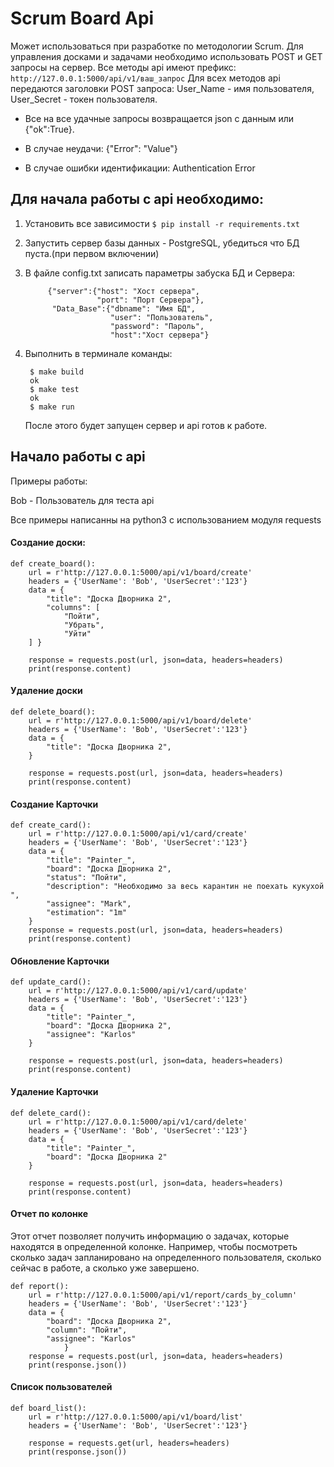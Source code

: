 # Scrum Board Api

Может использоваться при разработке по методологии Scrum. Для управления досками и задачами необходимо использовать POST и GET запросы на сервер. Все методы api имеют префикс: `http://127.0.0.1:5000/api/v1/ваш_запрос`
Для всех методов api передаются заголовки POST запроса: User_Name - имя пользователя, User_Secret - токен пользователя.

* Все на все удачные запросы возвращается json c данным или {"ok":True}. 

* В случае неудачи: {"Error": "Value"} 
* В случае ошибки идентификации: Authentication Error

## Для начала работы с api необходимо:

1. Установить все зависимости 
`$ pip install -r requirements.txt`
2. Запустить сервер базы данных - PostgreSQL, убедиться что БД пуста.(при первом включении)
3. В файле config.txt записать параметры забуска БД и Сервера:

		    {"server":{"host": "Хост сервера", 
                       "port": "Порт Сервера"}, 
             "Data_Base":{"dbname": "Имя БД", 
                   	 	  "user": "Пользователь", 
                     	  "password": "Пароль", 
                    	  "host":"Хост сервера"}
4. Выполнить в терминале команды: 

		$ make build
		ok
		$ make test
		ok
		$ make run
	После этого будет запущен сервер и api готов к работе.
	
## Начало работы с api
Примеры работы:

Bob - Пользователь для теста api

Все примеры написанны на python3 c использованием модуля requests

#### Создание доски:

	def create_board():
	    url = r'http://127.0.0.1:5000/api/v1/board/create'
	    headers = {'UserName': 'Bob', 'UserSecret':'123'}
	    data = {
	        "title": "Доска Дворника 2",
	        "columns": [
	            "Пойти",
	            "Убрать",
	            "Уйти"
	    ] }

	    response = requests.post(url, json=data, headers=headers)
	    print(response.content)
#### Удаление доски

	def delete_board():
	    url = r'http://127.0.0.1:5000/api/v1/board/delete'
	    headers = {'UserName': 'Bob', 'UserSecret':'123'}
	    data = {
	        "title": "Доска Дворника 2",
	    }

	    response = requests.post(url, json=data, headers=headers)
	    print(response.content)

#### Создание Карточки

	def create_card():
	    url = r'http://127.0.0.1:5000/api/v1/card/create'
	    headers = {'UserName': 'Bob', 'UserSecret':'123'}
	    data = {
	        "title": "Painter_",
	        "board": "Доска Дворника 2",
	        "status": "Пойти",
	        "description": "Необходимо за весь карантин не поехать кукухой ",
	        "assignee": "Mark",
	        "estimation": "1m"
	    }
	    response = requests.post(url, json=data, headers=headers)
	    print(response.content)
#### Обновление Карточки
	def update_card():
	    url = r'http://127.0.0.1:5000/api/v1/card/update'
	    headers = {'UserName': 'Bob', 'UserSecret':'123'}
	    data = {
	        "title": "Painter_",
	        "board": "Доска Дворника 2",
	        "assignee": "Karlos"
	    }

	    response = requests.post(url, json=data, headers=headers)
	    print(response.content)
#### Удаление Карточки
	def delete_card():
	    url = r'http://127.0.0.1:5000/api/v1/card/delete'
	    headers = {'UserName': 'Bob', 'UserSecret':'123'}
	    data = {
	        "title": "Painter_",
	        "board": "Доска Дворника 2"
	    }

	    response = requests.post(url, json=data, headers=headers)
	    print(response.content)
#### Отчет по колонке
Этот отчет позволяет получить информацию о задачах, которые находятся в определенной колонке. Например, чтобы посмотреть сколько задач запланировано на определенного пользователя, сколько сейчас в работе, а сколько уже завершено.

	def report():
	    url = r'http://127.0.0.1:5000/api/v1/report/cards_by_column'
	    headers = {'UserName': 'Bob', 'UserSecret':'123'}
	    data = {
	        "board": "Доска Дворника 2",
	        "column": "Пойти",
	        "assignee": "Karlos"
			    }
		response = requests.post(url, json=data, headers=headers)
        print(response.json())
#### Список пользователей
	def board_list():
	    url = r'http://127.0.0.1:5000/api/v1/board/list'
	    headers = {'UserName': 'Bob', 'UserSecret':'123'}

	    response = requests.get(url, headers=headers)
	    print(response.json())